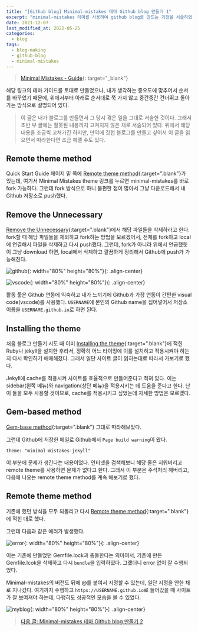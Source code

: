 ```yaml
---
title: "[Github blog] Minimal-mistakes 테마 Github blog 만들기 1"
excerpt: "minimal-mistakes 테마를 사용하여 github blog를 만드는 과정을 서술하였다."
date: 2021-12-07
last_modified_at: 2022-05-25
categories:
  - blog
tags:
  - blog-making
  - github-blog
  - minimal-mistakes
---
```


> [Minimal Mistakes - Guide](https://mmistakes.github.io/minimal-mistakes/docs/quick-start-guide/){: target="_blank"}

해당 링크의 테마 가이드를 토대로 만들었으나, 내가 생각하는 중요도에 맞추어서 순서를 바꾸었기 때문에, 위에서부터 아래로 순서대로 쭉 가지 않고 중간중간 건너뛰고 돌아가는 방식으로 설명되어 있다. 

> 이 글은 내가 블로그를 만들면서 그 당시 겪은 일을 그대로 서술한 것이다. 그래서 초반 부 글에는 잘못된 내용까지 고쳐지지 않은 채로 서술되어 있다. 뒤에서 해당 내용을 조금씩 고쳐가긴 하지만, 만약에 깃헙 블로그를 만들고 싶어서 이 글을 읽으면서 따라한다면 조금 헤맬 수도 있다.

## Remote theme method

Quick Start Guide 페이지 밑 쪽에 [Remote theme method](https://mmistakes.github.io/minimal-mistakes/docs/quick-start-guide/#remote-theme-method){:target=".blank"}가 있는데, 여기서 Minimal Mistakes theme 링크를 누르면 minimal-mistakes를 바로 fork 가능하다. 그런데 fork 방식으로 하니 불편한 점이 많아서 그냥 다운로드해서 내 Github 저장소로 push했다.

## Remove the Unnecessary

[Remove the Unnecessary](https://mmistakes.github.io/minimal-mistakes/docs/quick-start-guide/#remove-the-unnecessary){:target=".blank"}에서 해당 파일들을 삭제하라고 한다. fork할 때 해당 파일들을 제외하고 fork하는 방법을 모르겠어서, 전체를 fork하고 local에 연결해서 파일을 삭제하고 다시 push했다. 그런데, fork가 아니라 위에서 언급했듯이 그냥 download 하면, local에서 삭제하고 깔끔하게 정리해서 Github에 push가 가능해진다.

![github](https://user-images.githubusercontent.com/30232837/161495252-3792ea8a-3b56-4e54-b9e7-cd777be4dc55.png "github"){: width="80%" height="80%"}{: .align-center}

![vscode](https://user-images.githubusercontent.com/30232837/161495463-68587b8b-a350-4360-b70d-fc8f2c62704b.png "vscode"){: width="80%" height="80%"}{: .align-center}

활동 툴은 Github 연동에 익숙하고 내가 느끼기에 Github과 가장 연동이 간편한 visual code(vscode)를 사용했다. `USERNAME`에 본인의 Github name을 집어넣어서 저장소 이름을 `USERNAME.github.io`로 하면 된다.

## Installing the theme

처음 블로그 만들기 시도 때 이미 [Installing the theme](https://mmistakes.github.io/minimal-mistakes/docs/quick-start-guide/#installing-the-theme){:target=".blank"}에 적힌 Ruby나 jekyll을 설치한 후라서, 정확히 어느 타이밍에 이를 설치하고 적용시켜야 하는지 다시 확인하기 애매해졌다. 그래서 일단 사이트 글이 읽히는대로 따라서 가보기로 했다.

Jekyll에 cache를 적용시켜 사이트를 효율적으로 만들어준다고 적혀 있다. 이는 sidebar(왼쪽 메뉴)와 navigation(상단 메뉴)을 적용시키는 데 도움을 준다고 한다. 난 이 둘을 모두 사용할 것이므로, cache를 적용시키고 싶었는데 자세한 방법은 모르겠다.

## Gem-based method

[Gem-base method](https://mmistakes.github.io/minimal-mistakes/docs/quick-start-guide/#gem-based-method){:target=".blank"} 그대로 따라해보았다.

그런데 Github에 저장한 메일로 Github에서 `Page build warning`이 왔다. 

```
theme: "minimal-mistakes-jekyll"
```

이 부분에 문제가 생긴다는 내용이었다. 인터넷을 검색해보니 해당 줄은 지워버리고 remote theme를 사용하면 문제가 없다고 한다. 그래서 이 부분은 주석처리 해버리고, 다음에 나오는 remote theme method를 계속 해보기로 했다.

## Remote theme method

기존에 했던 방식을 모두 되돌리고 다시 [Remote theme method](https://mmistakes.github.io/minimal-mistakes/docs/quick-start-guide/#remote-theme-method){:target=".blank"}에 적힌 대로 했다. 

그런데 다음과 같은 에러가 발생했다.

![error](https://user-images.githubusercontent.com/30232837/161500137-250346ed-7419-4a88-af41-9dcaf386a52b.png "error"){: width="80%" height="80%"}{: .align-center}

이는 기존에 만들었던 Gemfile.lock과 충돌한다는 의미여서, 기존에 만든 Gemfile.lcok을 삭제하고 다시 `bundle`을 입력하였다. 그랬더니 error 없이 잘 수행되었다.

Minimal-mistakes의 버전도 뒤에 @를 붙여서 지정할 수 있는데, 일단 지정을 안한 채로 지나갔다. 여기까지 수행하고 `https://USERNAME.github.io`로 들어갔을 때 사이트가 잘 보여져야 하는데, 다행히도 성공적인 모습을 볼 수 있었다.

![myblog](https://user-images.githubusercontent.com/30232837/161500604-bbad2fef-11ca-4ce7-b06d-c2ab4e80fe29.png "myblog"){: width="80%" height="80%"}{: .align-center}

> [다음 글: Minimal-mistakes 테마 Github blog 만들기 2](https://burningfalls.github.io/blog/blog-making-2/)

